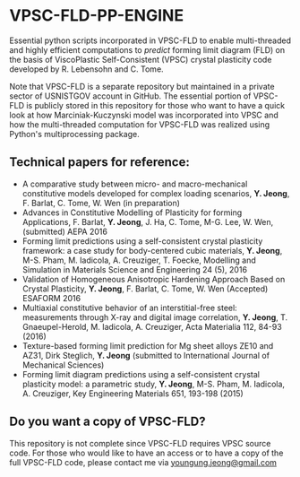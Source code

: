 # VPSC-FLD-PP-ENGINE
Essential python scripts incorporated in VPSC-FLD to enable multi-threaded and
highly efficient computations to *predict* forming limit diagram (FLD) on the basis of
ViscoPlastic Self-Consistent (VPSC) crystal plasticity code developed by R. Lebensohn and C. Tome.

Note that VPSC-FLD is a separate repository but maintained in a private sector of USNISTGOV account in GitHub.
The essential portion of VPSC-FLD is publicly stored in this repository
for those who want to have a quick look at how Marciniak-Kuczynski model was incorporated into VPSC and how the multi-threaded
computation for VPSC-FLD was realized using Python's multiprocessing package.



Technical papers for reference:
-------------------------------
- A comparative study between micro- and macro-mechanical constitutive
 models developed for complex loading scenarios, **Y. Jeong**, F. Barlat,
 C. Tome, W. Wen (in preparation)
- Advances in Constitutive Modelling of Plasticity for forming
 Applications, F. Barlat, **Y. Jeong**, J. Ha, C. Tome, M-G. Lee,
 W. Wen, (submitted) AEPA 2016
- Forming limit predictions using a self-consistent crystal plasticity
 framework: a case study for body-centered cubic materials, **Y. Jeong**,
 M-S. Pham, M. Iadicola, A. Creuziger, T. Foecke, Modelling
 and Simulation in Materials Science and Engineering 24 (5), 2016
- Validation of Homogeneous Anisotropic Hardening Approach Based on
 Crystal Plasticity, **Y. Jeong**, F. Barlat, C. Tome, W. Wen (Accepted)
 ESAFORM 2016
- Multiaxial constitutive behavior of an interstitial-free steel:
 measurements through X-ray and digital image correlation, **Y. Jeong**,
 T. Gnaeupel-Herold, M. Iadicola, A. Creuziger, Acta Materialia 112,
 84-93 (2016)
- Texture-based forming limit prediction for Mg sheet alloys ZE10 and
 AZ31, Dirk Steglich, **Y. Jeong** (submitted to International Journal
  of Mechanical Sciences)
- Forming limit diagram predictions using a self-consistent crystal
 plasticity model: a parametric study, **Y. Jeong**, M-S. Pham,
 M. Iadicola, A. Creuziger, Key Engineering Materials 651,
 193-198 (2015)



Do you want a copy of VPSC-FLD?
-------------------------------
This repository is not complete since VPSC-FLD requires VPSC source code.
For those who would like to have an access or to have a copy of the full
VPSC-FLD code, please contact me via youngung.jeong@gmail.com
